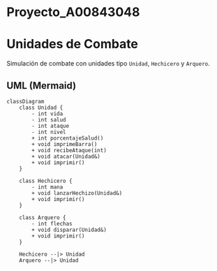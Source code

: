 # Proyecto_A00843048
# Unidades de Combate

Simulación de combate con unidades tipo `Unidad`, `Hechicero` y `Arquero`.

## UML (Mermaid)

```mermaid
classDiagram
    class Unidad {
        - int vida
        - int salud
        - int ataque
        - int nivel
        + int porcentajeSalud()
        + void imprimeBarra()
        + void recibeAtaque(int)
        + void atacar(Unidad&)
        + void imprimir()
    }

    class Hechicero {
        - int mana
        + void lanzarHechizo(Unidad&)
        + void imprimir()
    }

    class Arquero {
        - int flechas
        + void disparar(Unidad&)
        + void imprimir()
    }

    Hechicero --|> Unidad
    Arquero --|> Unidad

